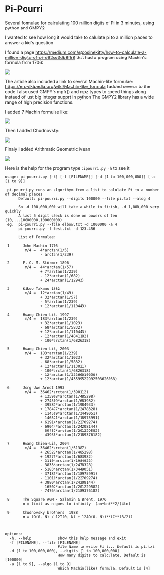 # Pi-Pourri
Several formulae for calculating 100 million digits of Pi in 3 minutes, using python and GMPY2 

I wanted to see how long it would take to calulate pi to a million places to answer a kid's question  

I found a page https://medium.com/@cosinekitty/how-to-calculate-a-million-digits-of-pi-d62ce3db8f58  that had a program using Machin's formula from 1706:

<img src="https://render.githubusercontent.com/render/math?math={\frac {\pi }{4}}=4\arctan {\frac {1}{5}}-\arctan {\frac {1}{239}}">

 

The article also included a link to several Machin-like formulae:  https://en.wikipedia.org/wiki/Machin-like_formula
I added several to the code   I also used GMPY's mpfr() and mpz types to speed things along instaed of lust big integer supprt in python  The GMPY2 library has a wide range of high precision functions.  

I added 7 Machin formulae like:</b>

<img src="https://render.githubusercontent.com/render/math?math=%7B%5Cdisplaystyle%20%7B%5Cbegin%7Baligned%7D%7B%5Cfrac%20%7B%5Cpi%20%7D%7B4%7D%7D%3D%26%5C%3B183%5Carctan%20%7B%5Cfrac%20%7B1%7D%7B239%7D%7D%2B32%5Carctan%20%7B%5Cfrac%20%7B1%7D%7B1023%7D%7D-68%5Carctan%20%7B%5Cfrac%20%7B1%7D%7B5832%7D%7D%5C%5C%26%2B12%5Carctan%20%7B%5Cfrac%20%7B1%7D%7B110443%7D%7D-12%5Carctan%20%7B%5Cfrac%20%7B1%7D%7B4841182%7D%7D-100%5Carctan%20%7B%5Cfrac%20%7B1%7D%7B6826318%7D%7D%5C%5C%5Cend%7Baligned%7D%7D%7D%0A%20%20%20%20">

Then I added Chudnovsky:</b>

<img src="https://render.githubusercontent.com/render/math?math=%5Cbegin%7Balign%7D%0Aa%20%20%20%20%20%26%3D%20%5Csum%5E%5Cinfty_%7Bk%3D0%7D%20%5Cfrac%7B(-1)%5Ek%20(6k)!%7D%7B(3k)!(k!)%5E3%20640320%5E%7B3k%7D%7D%20%5C%5C%0A%20%20%20%20%20%20%26%3D%201%0A%20%20%20%20%20%20%20%20%20%20-%20%5Cfrac%7B6%5Ccdot5%5Ccdot4%7D%7B(1)%5E3%20640320%5E3%7D%0A%20%20%20%20%20%20%20%20%20%20%2B%20%5Cfrac%7B12%5Ccdot11%5Ccdot10%5Ccdot9%5Ccdot8%5Ccdot7%7D%7B(2%5Ccdot1)%5E3%20640320%5E6%7D%0A%20%20%20%20%20%20%20%20%20%20-%20%5Cfrac%7B18%5Ccdot17%5Ccdots13%7D%7B(3%5Ccdot2%5Ccdot1)%5E3%20640320%5E%7B9%7D%7D%0A%20%20%20%20%20%20%20%20%20%20%2B%20%5Ccdots%20%5C%5C%0Ab%20%20%20%20%20%26%3D%20%5Csum%5E%5Cinfty_%7Bk%3D0%7D%20%5Cfrac%7B(-1)%5Ek%20(6k)!k%7D%7B(3k)!(k!)%5E3%20640320%5E%7B3k%7D%7D%20%5C%5C%0A%5Cfrac%7B1%7D%7B%5Cpi%7D%20%26%3D%20%5Cfrac%7B13591409a%20%2B%20545140134b%7D%7B426880%20%5Csqrt%7B10005%7D%7D%20%5C%5C%0A%5Cpi%20%20%20%20%20%20%20%20%20%20%20%26%3D%20%5Cfrac%7B426880%20%5Csqrt%7B10005%7D%7D%7B13591409a%20%2B%20545140134b%7D%0A%5Cend%7Balign%7D">

Finaly I added Arithmatic Geometric Mean </b>

<img src="https://wikimedia.org/api/rest_v1/media/math/render/svg/824a061756f72d84359eba13d2e8bfcda777f9f4">

Here is the help for the program type ```pipourri.py -h```  to see it
```
usage: pi-pourri.py [-h] [-f [FILENAME]] [-d [1 to 100,000,000]] [-a [1 to 9]]

 pi-pourri.py runs an algorthym from a list to calulate Pi to a number of decimal places
      Default: pi-pourri.py --digits 100000 --file pi.txt --alog 4

      So -d 100,000,000 will take a while to finish, -d 1,000,000 very quickly
      A last 5 digit check is done on powers of ten (10,...10000000,100000000)
 eg.  pi-pourri.py --file elbow.txt -d 1000000 -a 4
      pi-pourri.py -f test.txt -d 123,456

      List of Formulae:

 1      John Machin 1706
         π/4 =  4*arctan(1/5)
                - arctan(1/239)

 2      F. C. M. Störmer 1896
         π/4 =  44*arctan(1/57)
                + 7*arctan(1/239)
                - 12*arctan(1/682)
                + 24*arctan(1/12943)

 3      Kikuo Takano 1982
         π/4 =  12*arctan(1/49)
                + 32*arctan(1/57)
                - 5*arctan(1/239)
                + 12*arctan(1/110443)

 4      Hwang Chien-Lih, 1997
         π/4 =  183*arctan(1/239)
                + 32*arctan(1/1023)
                - 68*arctan(1/5832)
                + 12*arctan(1/110443)
                - 12*arctan(1/4841182)
                - 100*arctan(1/6826318)

 5      Hwang Chien-Lih, 2003
         π/4 =  183*arctan(1/239)
                + 32*arctan(1/1023)
                - 68*arctan(1/5832)
                + 12*arctan(1/113021)
                - 100*arctan(1/6826318)
                - 12*arctan(1/33366019650)
                + 12*arctan(1/43599522992503626068)

 6      Jörg Uwe Arndt 1993
         π/4 =  36462*arctan(1/390112)
                + 135908*arctan(1/485298)
                + 274509*arctan(1/683982)
                - 39581*arctan(1/1984933)
                + 178477*arctan(1/2478328)
                - 114569*arctan(1/3449051)
                - 146571*arctan(1/18975991)
                + 61914*arctan(1/22709274)
                - 69044*arctan(1/24208144)
                - 89431*arctan(1/201229582)
                - 43938*arctan(1/2189376182)

 7      Hwang Chien-Lih, 2004
         π/4 =  36462*arctan(1/51387)
                + 26522*arctan(1/485298)
                + 19275*arctan(1/683982)
                - 3119*arctan(1/1984933)
                - 3833*arctan(1/2478328)
                - 5183*arctan(1/3449051)
                - 37185*arctan(1/18975991)
                - 11010*arctan(1/22709274)
                + 3880*arctan(1/24208144)
                - 16507*arctan(1/201229582)
                - 7476*arctan(1/2189376182)

 8      The Square AGM - Salamin & Brent, 1976
        π = limit as n goes to infinity  (an+bn)**2/(4tn)

 9      Chudnovsky brothers  1988
        π = (Q(0, N) / 12T(0, N) + 12AQ(0, N))**(C**(3/2))



options:
  -h, --help            show this help message and exit
  -f [FILENAME], --file [FILENAME]
                        File Name to write Pi to.. Default is pi.txt
  -d [1 to 100,000,000], --digits [1 to 100,000,000]
                        How many digits to calculate. Default is [100000]
  -a [1 to 9], --algo [1 to 9]
                        Which Machin(like) formula. Default is [4]
```
